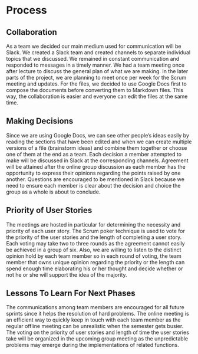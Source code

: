 # Process
## Collaboration
As a team we decided our main medium used for communication will be Slack. We created a Slack team and created channels to separate individual topics that we discussed. We remained in constant communication and responded to messages in a timely manner. We had a team meeting once after lecture to discuss the general plan of what we are making. In the later parts of the project, we are planning to meet once per week for the Scrum meeting and updates. For the files, we decided to use Google Docs first to compose the documents before converting them to Markdown files. This way, the collaboration is easier and everyone can edit the files at the same time. 
 
## Making Decisions
Since we are using Google Docs, we can see other people’s ideas easily by reading the sections that have been edited and when we can create multiple versions of a file (brainstorm ideas) and combine them together or choose one of them at the end as a team. Each decision a member attempted to make will be discussed in Slack at the corresponding channels. Agreement will be attained after the online group discussion as each member has the opportunity to express their opinions regarding the points raised by one another. Questions are encouraged to be mentioned in Slack because we need to ensure each member is clear about the decision and choice the group as a whole is about to conclude. 
 
## Priority of User Stories
The meetings are hosted in particular for determining the necessity and priority of each user story. The Scrum poker technique is used to vote for the priority of the user stories and the length of completing a user story. Each voting may take two to three rounds as the agreement cannot easily be achieved in a group of six. Also, we are willing to listen to the distinct opinion hold by each team member so in each round of voting, the team member that owns unique opinion regarding the priority or the length can spend enough time elaborating his or her thought and decide whether or not he or she will support the idea of the majority.
 
## Lessons To Learn For Next Phases
The communications among team members are encouraged for all future sprints since it helps the resolution of hard problems. The online meeting is an efficient way to quickly keep in touch with each team member as the regular offline meeting can be unrealistic when the semester gets busier. The voting on the priority of user stories and length of time the user stories take will be organized in the upcoming group meeting as the unpredictable problems may emerge during the implementations of related functions. 
